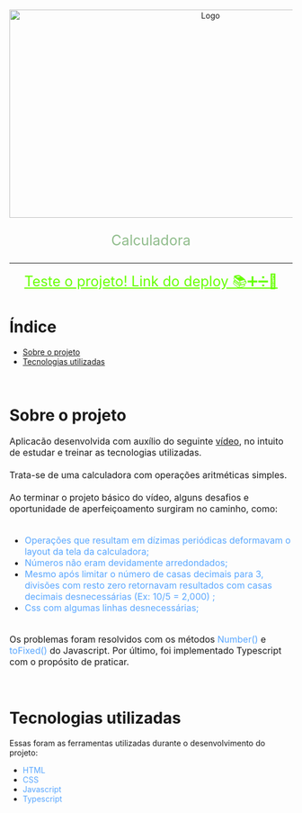<!-- PROJECT LOGO -->
<br />
<p align="center">
  <a href="https://calculadora-delta-two.vercel.app/">
    <img src="calc.gif" alt="Logo" width="700" height="370">
  </a>
  
  <p align="center" style="color:#8FBC8B; font-size:25px">
    Calculadora 
    <br />
  </p>
</p>

<hr>

<p align="center">
  <!-- <span style="color:#66FF00; font-size:25px">Brinque</span> -->
<a href="https://calculadora-delta-two.vercel.app/" style="color:#66FF00; font-size:25px">
    Teste o projeto! Link do deploy 📚➕➗🔢
  </a>
   </p>

<!-- Índice -->
# Índice

* [Sobre o projeto](#sobre-o-projeto)
* [Tecnologias utilizadas](#tecnologias-utilizadas)

<br>

<!-- Sobre o projeto -->
# Sobre o projeto
<div style="font-size:16px">Aplicacão desenvolvida com auxílio do seguinte <a href="https://www.youtube.com/watch?v=sBJmRD7kNTk">vídeo</a>, no intuito de estudar e treinar as tecnologias utilizadas.
<br>
<br>
Trata-se de uma calculadora com operações aritméticas simples.
<br>
<br>
Ao terminar o projeto básico do vídeo, alguns desafios e oportunidade de aperfeiçoamento surgiram no caminho, como:
<br>
<br>

* <span style="color:#58a6ff">Operações que resultam em dízimas periódicas deformavam o layout da tela da calculadora;</span>
* <span style="color:#58a6ff">Números não eram devidamente arredondados;</span>
* <span style="color:#58a6ff">Mesmo após limitar o número de casas decimais para 3, divisões com resto zero retornavam resultados com casas decimais desnecessárias (Ex: 10/5 = 2,000) ;</span>
* <span style="color:#58a6ff">Css com algumas linhas desnecessárias;</span>

<br>
Os problemas foram resolvidos com os métodos <span style="color:#58a6ff">Number()</span> e <span style="color:#58a6ff">toFixed()</span> do Javascript. Por último, foi implementado Typescript com o propósito de praticar.
</div style="font-size:16px">

<br>
<br>


# Tecnologias utilizadas
Essas foram as ferramentas utilizadas durante o desenvolvimento do projeto:
* <span style="color:#58a6ff">HTML</span>
* <span style="color:#58a6ff">CSS</span>
* <span style="color:#58a6ff">Javascript</span>
* <span style="color:#58a6ff">Typescript</span>
